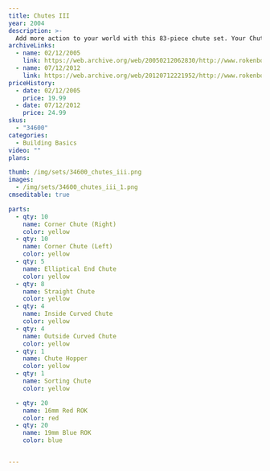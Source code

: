 ```yaml
---
title: Chutes III
year: 2004
description: >-
  Add more action to your world with this 83-piece chute set. Your Chutes & Hoppers set includes 1 Hopper, 8 Straight Chutes, 10 Right & 10 Left Corner Chutes, 2 Bin Boxes, 3 Outside & 3 Inside Curved Chutes, 5 End Chutes, 1 Sorting Chute and 20 Rokenbok Red & Blue balls.
archiveLinks:
  - name: 02/12/2005
    link: https://web.archive.org/web/20050212062830/http://www.rokenbok.com/catalog/pd_bb_34600.html
  - name: 07/12/2012
    link: https://web.archive.org/web/20120712221952/http://www.rokenbok.com/estore/construction/chutes-iii
priceHistory:
  - date: 02/12/2005
    price: 19.99
  - date: 07/12/2012
    price: 24.99
skus:
  - "34600"
categories: 
  - Building Basics
video: ""
plans:

thumb: /img/sets/34600_chutes_iii.png
images:
  - /img/sets/34600_chutes_iii_1.png
cmseditable: true

parts:
  - qty: 10
    name: Corner Chute (Right)
    color: yellow
  - qty: 10
    name: Corner Chute (Left)
    color: yellow
  - qty: 5
    name: Elliptical End Chute
    color: yellow
  - qty: 8
    name: Straight Chute
    color: yellow
  - qty: 4
    name: Inside Curved Chute
    color: yellow
  - qty: 4
    name: Outside Curved Chute
    color: yellow
  - qty: 1
    name: Chute Hopper
    color: yellow
  - qty: 1
    name: Sorting Chute
    color: yellow

  - qty: 20
    name: 16mm Red ROK
    color: red
  - qty: 20
    name: 19mm Blue ROK
    color: blue


---
```

